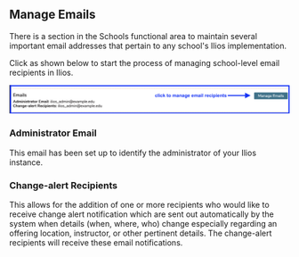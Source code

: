 ## Manage Emails

There is a section in the Schools functional area to maintain several important email addresses that pertain to any school's Ilios implementation.

Click as shown below to start the process of managing school-level email recipients in Ilios.

![click to manage](../images/schools/manage_emails/click_to_manage.png)

### Administrator Email

This email has been set up to identify the administrator of your Ilios instance.

### Change-alert Recipients

This allows for the addition of one or more recipients who would like to receive change alert notification which are sent out automatically by the system when details (when, where, who) change especially regarding an offering location, instructor, or other pertinent details. The change-alert recipients will receive these email notifications.